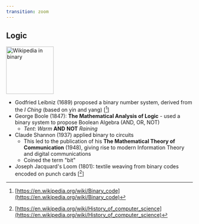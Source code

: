 ```yaml
---
transition: zoom
---
```


## Logic

<a title="User:Atyndall (See account on English Wikipedia) / CC BY-SA (https://creativecommons.org/licenses/by-sa/3.0)" href="https://commons.wikimedia.org/wiki/File:Wikipedia_in_binary.gif"><img width="128" alt="Wikipedia in binary" src="https://upload.wikimedia.org/wikipedia/commons/7/77/Wikipedia_in_binary.gif"></a>

- Godfried Leibniz (1689) proposed a binary number system, derived from the *I Ching* (based on yin and yang) \[[^1]\]
- George Boole (1847): **The Mathematical Analysis of Logic** - used a binary system to propose Boolean Algebra (AND, OR, NOT)
  - *Tent*: *Warm* **AND** **NOT** *Raining* 
- Claude Shannon (1937) applied binary to circuits
  - This led to the publication of his **The Mathematical Theory of Communication** (1948), giving rise to modern Information Theory and digital communications
  - Coined the term "bit"
- Joseph Jacquard's Loom (1801): textile weaving from binary codes encoded on punch cards \[[^2]\]

[^1]: [https://en.wikipedia.org/wiki/Binary_code](https://en.wikipedia.org/wiki/Binary_code)
[^2]: [https://en.wikipedia.org/wiki/History_of_computer_science](https://en.wikipedia.org/wiki/History_of_computer_science)